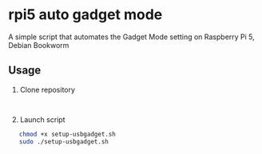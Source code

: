 # rpi5 auto gadget mode
A simple script that automates the Gadget Mode setting on Raspberry Pi 5, Debian Bookworm


## Usage

1. Clone repository
```bash
   	
```
2. Launch script
```bash
   chmod +x setup-usbgadget.sh
   sudo ./setup-usbgadget.sh

```